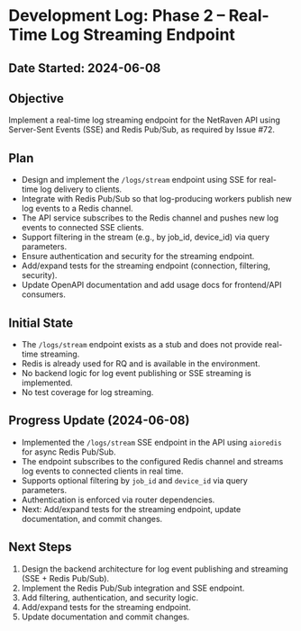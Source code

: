 # Development Log: Phase 2 – Real-Time Log Streaming Endpoint

## Date Started: 2024-06-08

## Objective
Implement a real-time log streaming endpoint for the NetRaven API using Server-Sent Events (SSE) and Redis Pub/Sub, as required by Issue #72.

## Plan
- Design and implement the `/logs/stream` endpoint using SSE for real-time log delivery to clients.
- Integrate with Redis Pub/Sub so that log-producing workers publish new log events to a Redis channel.
- The API service subscribes to the Redis channel and pushes new log events to connected SSE clients.
- Support filtering in the stream (e.g., by job_id, device_id) via query parameters.
- Ensure authentication and security for the streaming endpoint.
- Add/expand tests for the streaming endpoint (connection, filtering, security).
- Update OpenAPI documentation and add usage docs for frontend/API consumers.

## Initial State
- The `/logs/stream` endpoint exists as a stub and does not provide real-time streaming.
- Redis is already used for RQ and is available in the environment.
- No backend logic for log event publishing or SSE streaming is implemented.
- No test coverage for log streaming.

## Progress Update (2024-06-08)
- Implemented the `/logs/stream` SSE endpoint in the API using `aioredis` for async Redis Pub/Sub.
- The endpoint subscribes to the configured Redis channel and streams log events to connected clients in real time.
- Supports optional filtering by `job_id` and `device_id` via query parameters.
- Authentication is enforced via router dependencies.
- Next: Add/expand tests for the streaming endpoint, update documentation, and commit changes.

## Next Steps
1. Design the backend architecture for log event publishing and streaming (SSE + Redis Pub/Sub).
2. Implement the Redis Pub/Sub integration and SSE endpoint.
3. Add filtering, authentication, and security logic.
4. Add/expand tests for the streaming endpoint.
5. Update documentation and commit changes. 